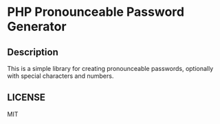 # PHP Pronounceable Password Generator
## Description
This is a simple library for creating pronounceable passwords, optionally with special characters and numbers.

## LICENSE
MIT

